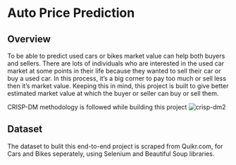 # Auto Price Prediction

## Overview
To be able to predict used cars or bikes market value can help both buyers and sellers. 
There are lots of individuals who are interested in the used car market at some points in their life because they wanted to sell their car or buy a used car. In this process, it’s a big corner to pay too much or sell less then it’s market value. Keeping this in mind, this project is built to give better estimated market value at which the buyer or seller can buy or sell them.

CRISP-DM methodology is followed while building this project
![crisp-dm2](https://user-images.githubusercontent.com/100039012/207263787-aa362f1f-fda4-407e-b585-129b812e36a0.jpeg)


## Dataset
The dataset to bulit this end-to-end project is scraped from Quikr.com, for Cars and Bikes seperately, using Selenium and Beautiful Soup libraries.


